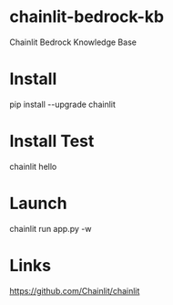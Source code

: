 # chainlit-bedrock-kb
Chainlit Bedrock Knowledge Base


# Install
pip install --upgrade chainlit

# Install Test
chainlit hello

# Launch
chainlit run app.py -w

# Links
https://github.com/Chainlit/chainlit